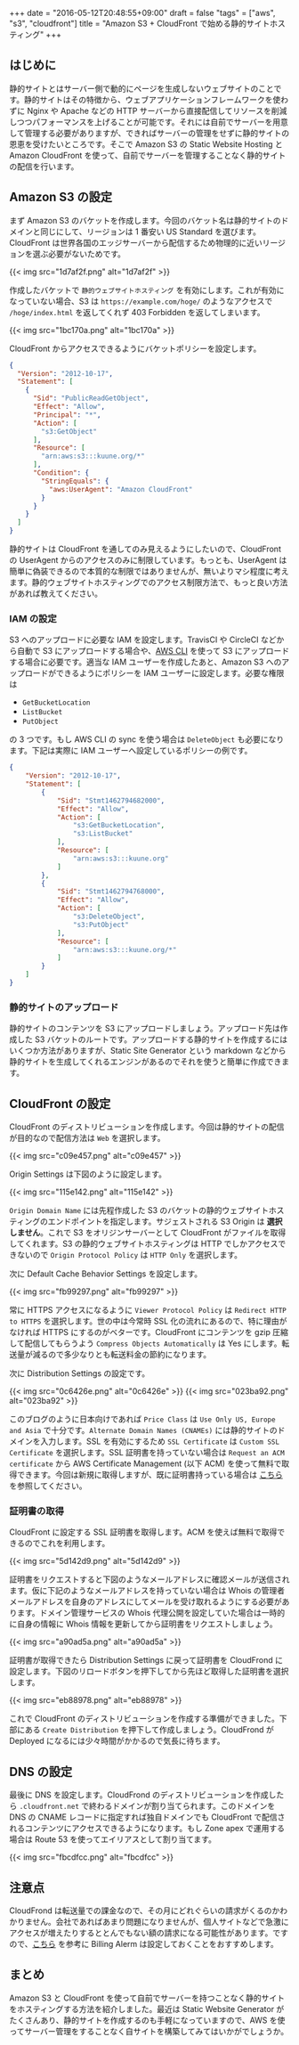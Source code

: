 +++
date = "2016-05-12T20:48:55+09:00"
draft = false
"tags" = ["aws", "s3", "cloudfront"]
title = "Amazon S3 + CloudFront で始める静的サイトホスティング"
+++

## はじめに

静的サイトとはサーバー側で動的にページを生成しないウェブサイトのことです。静的サイトはその特徴から、ウェブアプリケーションフレームワークを使わずに Nginx や Apache などの HTTP サーバーから直接配信してリソースを削減しつつパフォーマンスを上げることが可能です。それには自前でサーバーを用意して管理する必要がありますが、できればサーバーの管理をせずに静的サイトの恩恵を受けたいところです。そこで Amazon S3 の Static Website Hosting と Amazon CloudFront を使って、自前でサーバーを管理することなく静的サイトの配信を行います。

## Amazon S3 の設定

まず Amazon S3 のバケットを作成します。今回のバケット名は静的サイトのドメインと同じにして、リージョンは 1 番安い US Standard を選びます。CloudFront は世界各国のエッジサーバーから配信するため物理的に近いリージョンを選ぶ必要がないためです。

{{< img src="1d7af2f.png" alt="1d7af2f" >}}

作成したバケットで `静的ウェブサイトホスティング` を有効にします。これが有効になっていない場合、S3 は `https://example.com/hoge/` のようなアクセスで `/hoge/index.html` を返してくれず 403 Forbidden を返してしまいます。

{{< img src="1bc170a.png" alt="1bc170a" >}}

CloudFront からアクセスできるようにバケットポリシーを設定します。

```json
{
  "Version": "2012-10-17",
  "Statement": [
    {
      "Sid": "PublicReadGetObject",
      "Effect": "Allow",
      "Principal": "*",
      "Action": [
        "s3:GetObject"
      ],
      "Resource": [
        "arn:aws:s3:::kuune.org/*"
      ],
      "Condition": {
        "StringEquals": {
          "aws:UserAgent": "Amazon CloudFront"
        }
      }
    }
  ]
}
```

静的サイトは CloudFront を通してのみ見えるようにしたいので、CloudFront の UserAgent からのアクセスのみに制限しています。もっとも、UserAgent は簡単に偽装できるので本質的な制限ではありませんが、無いよりマシ程度に考えます。静的ウェブサイトホスティングでのアクセス制限方法で、もっと良い方法があれば教えてください。

### IAM の設定

S3 へのアップロードに必要な IAM を設定します。TravisCI や CircleCI などから自動で S3 にアップロードする場合や、[AWS CLI](https://aws.amazon.com/jp/cli/) を使って S3 にアップロードする場合に必要です。適当な IAM ユーザーを作成したあと、Amazon S3 へのアップロードができるようにポリシーを IAM ユーザーに設定します。必要な権限は

- `GetBucketLocation`
- `ListBucket`
- `PutObject`

の 3 つです。もし AWS CLI の sync を使う場合は `DeleteObject` も必要になります。下記は実際に IAM ユーザーへ設定しているポリシーの例です。

```json
{
    "Version": "2012-10-17",
    "Statement": [
        {
            "Sid": "Stmt1462794682000",
            "Effect": "Allow",
            "Action": [
                "s3:GetBucketLocation",
                "s3:ListBucket"
            ],
            "Resource": [
                "arn:aws:s3:::kuune.org"
            ]
        },
        {
            "Sid": "Stmt1462794768000",
            "Effect": "Allow",
            "Action": [
                "s3:DeleteObject",
                "s3:PutObject"
            ],
            "Resource": [
                "arn:aws:s3:::kuune.org/*"
            ]
        }
    ]
}
```

### 静的サイトのアップロード

静的サイトのコンテンツを S3 にアップロードしましょう。アップロード先は作成した S3 バケットのルートです。アップロードする静的サイトを作成するにはいくつか方法がありますが、Static Site Generator という markdown などから静的サイトを生成してくれるエンジンがあるのでそれを使うと簡単に作成できます。

## CloudFront の設定

CloudFront のディストリビューションを作成します。今回は静的サイトの配信が目的なので配信方法は `Web` を選択します。

{{< img src="c09e457.png" alt="c09e457" >}}

Origin Settings は下図のように設定します。

{{< img src="115e142.png" alt="115e142" >}}

`Origin Domain Name` には先程作成した S3 のバケットの静的ウェブサイトホスティングのエンドポイントを指定します。サジェストされる S3 Origin は **選択しません**。これで S3 をオリジンサーバーとして CloudFront がファイルを取得してくれます。S3 の静的ウェブサイトホスティングは HTTP でしかアクセスできないので `Origin Protocol Policy` は `HTTP Only` を選択します。

次に Default Cache Behavior Settings を設定します。

{{< img src="fb99297.png" alt="fb99297" >}}

常に HTTPS アクセスになるように `Viewer Protocol Policy` は `Redirect HTTP to HTTPS` を選択します。世の中は今常時 SSL 化の流れにあるので、特に理由がなければ HTTPS にするのがベターです。CloudFront にコンテンツを gzip 圧縮して配信してもらうよう `Compress Objects Automatically` は Yes にします。転送量が減るので多少なりとも転送料金の節約になります。

次に Distribution Settings の設定です。

{{< img src="0c6426e.png" alt="0c6426e" >}}
{{< img src="023ba92.png" alt="023ba92" >}}

このブログのように日本向けであれば `Price Class` は `Use Only US, Europe and Asia` で十分です。`Alternate Domain Names (CNAMEs)` には静的サイトのドメインを入力します。SSL を有効にするため `SSL Certificate` は `Custom SSL Certificate` を選択します。SSL 証明書を持っていない場合は `Request an ACM certificate` から AWS Certificate Management (以下 ACM) を使って無料で取得できます。今回は新規に取得しますが、既に証明書持っている場合は [こちら](http://docs.aws.amazon.com/ja_jp/IAM/latest/UserGuide/id_credentials_server-certs_manage.html) を参照してください。

### 証明書の取得

CloudFront に設定する SSL 証明書を取得します。ACM を使えば無料で取得できるのでこれを利用します。

{{< img src="5d142d9.png" alt="5d142d9" >}}

証明書をリクエストすると下図のようなメールアドレスに確認メールが送信されます。仮に下記のようなメールアドレスを持っていない場合は Whois の管理者メールアドレスを自身のアドレスにしてメールを受け取れるようにする必要があります。ドメイン管理サービスの Whois 代理公開を設定していた場合は一時的に自身の情報に Whois 情報を更新してから証明書をリクエストしましょう。

{{< img src="a90ad5a.png" alt="a90ad5a" >}}

証明書が取得できたら Distribution Settings に戻って証明書を CloudFrond に設定します。下図のリロードボタンを押下してから先ほど取得した証明書を選択します。

{{< img src="eb88978.png" alt="eb88978" >}}

これで CloudFront のディストリビューションを作成する準備ができました。下部にある `Create Distribution` を押下して作成しましょう。CloudFrond が Deployed になるには少々時間がかかるので気長に待ちます。

## DNS の設定

最後に DNS を設定します。CloudFrond のディストリビューションを作成したら `.cloudfront.net` で終わるドメインが割り当てられます。このドメインを DNS の CNAME レコードに指定すれば独自ドメインでも CloudFront で配信されるコンテンツにアクセスできるようになります。もし Zone apex で運用する場合は Route 53 を使ってエイリアスとして割り当てます。

{{< img src="fbcdfcc.png" alt="fbcdfcc" >}}

## 注意点

CloudFrond は転送量での課金なので、その月にどれぐらいの請求がくるのかわかりません。会社であればあまり問題になりませんが、個人サイトなどで急激にアクセスが増えたりするととんでもない額の請求になる可能性があります。ですので、[こちら](https://docs.aws.amazon.com/ja_jp/awsaccountbilling/latest/aboutv2/monitor-charges.html) を参考に Billing Alerm は設定しておくことをおすすめします。

## まとめ

Amazon S3 と CloudFront を使って自前でサーバーを持つことなく静的サイトをホスティングする方法を紹介しました。最近は Static Website Generator がたくさんあり、静的サイトを作成するのも手軽になっていますので、AWS を使ってサーバー管理をすることなく自サイトを構築してみてはいかがでしょうか。
